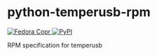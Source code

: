 # python-temperusb-rpm

[![Fedora Copr](https://img.shields.io/badge/copr-python--temperusb-blue)
](https://copr.fedorainfracloud.org/coprs/lkiesow/python-temperusb/builds/)
[![PyPI](https://img.shields.io/pypi/v/temperusb)
](https://pypi.org/project/temperusb/)

RPM specification for temperusb
